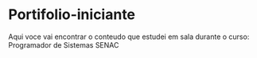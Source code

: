 # Portifolio-iniciante
Aqui voce vai encontrar o conteudo que estudei em sala durante o curso: Programador de Sistemas SENAC

